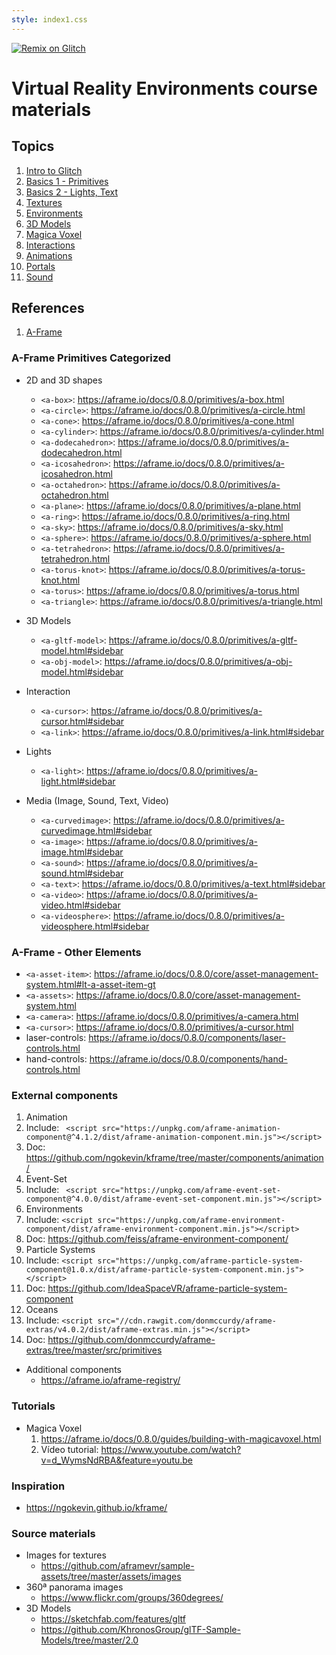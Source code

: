 ```yaml
---
style: index1.css
---
```


[![Remix on Glitch](https://cdn.glitch.com/2703baf2-b643-4da7-ab91-7ee2a2d00b5b%2Fremix-button.svg)](https://glitch.com/edit/#!/remix/aframe-usj)

# Virtual Reality Environments course materials 



## Topics

1. <a href="0-intro-glitch.html">Intro to Glitch</a>
1. <a href="1-basics-1.html">Basics 1 - Primitives</a>
1. <a href="1-basics-2.html">Basics 2 - Lights, Text</a>
1. <a href="2-textures.html">Textures</a>
1. <a href="3-environments.html">Environments</a>
1. <a href="4-3d-models.html">3D Models</a>
1. <a href="5-magica-voxel.html">Magica Voxel</a>
1. <a href="6-interactions.html" >Interactions</a>
1. <a href="7-animations.html" >Animations</a>
1. <a href="8-portals.html" >Portals</a>
1. <a href="9-sound.html" >Sound</a>

## References

1. <a href="http://aframe.io" target="_blank">A-Frame</a>


### A-Frame Primitives Categorized

* 2D and 3D shapes
  * `<a-box>`: https://aframe.io/docs/0.8.0/primitives/a-box.html
  * `<a-circle>`: https://aframe.io/docs/0.8.0/primitives/a-circle.html
  * `<a-cone>`: https://aframe.io/docs/0.8.0/primitives/a-cone.html
  * `<a-cylinder>`: https://aframe.io/docs/0.8.0/primitives/a-cylinder.html
  * `<a-dodecahedron>`: https://aframe.io/docs/0.8.0/primitives/a-dodecahedron.html
  * `<a-icosahedron>`: https://aframe.io/docs/0.8.0/primitives/a-icosahedron.html
  * `<a-octahedron>`: https://aframe.io/docs/0.8.0/primitives/a-octahedron.html
  * `<a-plane>`: https://aframe.io/docs/0.8.0/primitives/a-plane.html
  * `<a-ring>`: https://aframe.io/docs/0.8.0/primitives/a-ring.html
  * `<a-sky>`: https://aframe.io/docs/0.8.0/primitives/a-sky.html
  * `<a-sphere>`: https://aframe.io/docs/0.8.0/primitives/a-sphere.html
  * `<a-tetrahedron>`: https://aframe.io/docs/0.8.0/primitives/a-tetrahedron.html
  * `<a-torus-knot>`: https://aframe.io/docs/0.8.0/primitives/a-torus-knot.html
  * `<a-torus>`: https://aframe.io/docs/0.8.0/primitives/a-torus.html  
  * `<a-triangle>`: https://aframe.io/docs/0.8.0/primitives/a-triangle.html
  
* 3D Models
  * `<a-gltf-model>`: https://aframe.io/docs/0.8.0/primitives/a-gltf-model.html#sidebar
  * `<a-obj-model>`: https://aframe.io/docs/0.8.0/primitives/a-obj-model.html#sidebar
  
* Interaction
  * `<a-cursor>`: https://aframe.io/docs/0.8.0/primitives/a-cursor.html#sidebar
  * `<a-link>`: https://aframe.io/docs/0.8.0/primitives/a-link.html#sidebar
  
* Lights
  * `<a-light>`: https://aframe.io/docs/0.8.0/primitives/a-light.html#sidebar

* Media (Image, Sound, Text, Video)
  * `<a-curvedimage>`: https://aframe.io/docs/0.8.0/primitives/a-curvedimage.html#sidebar
  * `<a-image>`: https://aframe.io/docs/0.8.0/primitives/a-image.html#sidebar
  * `<a-sound>`: https://aframe.io/docs/0.8.0/primitives/a-sound.html#sidebar
  * `<a-text>`: https://aframe.io/docs/0.8.0/primitives/a-text.html#sidebar
  * `<a-video>`: https://aframe.io/docs/0.8.0/primitives/a-video.html#sidebar
  * `<a-videosphere>`: https://aframe.io/docs/0.8.0/primitives/a-videosphere.html#sidebar

### A-Frame - Other Elements

* `<a-asset-item>`: https://aframe.io/docs/0.8.0/core/asset-management-system.html#lt-a-asset-item-gt
* `<a-assets>`: https://aframe.io/docs/0.8.0/core/asset-management-system.html
* `<a-camera>`: https://aframe.io/docs/0.8.0/primitives/a-camera.html
* `<a-cursor>`: https://aframe.io/docs/0.8.0/primitives/a-cursor.html
* laser-controls: https://aframe.io/docs/0.8.0/components/laser-controls.html
* hand-controls: https://aframe.io/docs/0.8.0/components/hand-controls.html

### External components
1. Animation
  1. Include: ` <script src="https://unpkg.com/aframe-animation-component@^4.1.2/dist/aframe-animation-component.min.js"></script>`
  2. Doc: https://github.com/ngokevin/kframe/tree/master/components/animation/
1. Event-Set
  1. Include: ` <script src="https://unpkg.com/aframe-event-set-component@^4.0.0/dist/aframe-event-set-component.min.js"></script>`
1. Environments
  1. Include: `<script src="https://unpkg.com/aframe-environment-component/dist/aframe-environment-component.min.js"></script>`
  2. Doc: https://github.com/feiss/aframe-environment-component/
2. Particle Systems
  1. Include: `<script src="https://unpkg.com/aframe-particle-system-component@1.0.x/dist/aframe-particle-system-component.min.js"></script>`
  2. Doc: https://github.com/IdeaSpaceVR/aframe-particle-system-component
3. Oceans
  1. Include: `<script src="//cdn.rawgit.com/donmccurdy/aframe-extras/v4.0.2/dist/aframe-extras.min.js"></script>`
  2. Doc: https://github.com/donmccurdy/aframe-extras/tree/master/src/primitives
  
* Additional components
  * https://aframe.io/aframe-registry/

### Tutorials
* Magica Voxel
  1. https://aframe.io/docs/0.8.0/guides/building-with-magicavoxel.html
  1. Vídeo tutorial: https://www.youtube.com/watch?v=d_WymsNdRBA&feature=youtu.be

### Inspiration
* https://ngokevin.github.io/kframe/

### Source materials

* Images for textures 
  * https://github.com/aframevr/sample-assets/tree/master/assets/images
* 360ª panorama images 
  * https://www.flickr.com/groups/360degrees/
* 3D Models
  * https://sketchfab.com/features/gltf
  * https://github.com/KhronosGroup/glTF-Sample-Models/tree/master/2.0


